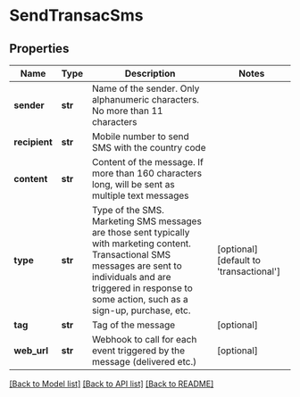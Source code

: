 # SendTransacSms

## Properties
Name | Type | Description | Notes
------------ | ------------- | ------------- | -------------
**sender** | **str** | Name of the sender. Only alphanumeric characters. No more than 11 characters | 
**recipient** | **str** | Mobile number to send SMS with the country code | 
**content** | **str** | Content of the message. If more than 160 characters long, will be sent as multiple text messages | 
**type** | **str** | Type of the SMS. Marketing SMS messages are those sent typically with marketing content. Transactional SMS messages are sent to individuals and are triggered in response to some action, such as a sign-up, purchase, etc. | [optional] [default to 'transactional']
**tag** | **str** | Tag of the message | [optional] 
**web_url** | **str** | Webhook to call for each event triggered by the message (delivered etc.) | [optional] 

[[Back to Model list]](../README.md#documentation-for-models) [[Back to API list]](../README.md#documentation-for-api-endpoints) [[Back to README]](../README.md)


